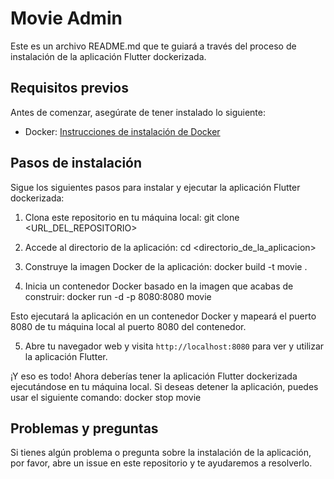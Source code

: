 # Movie Admin

Este es un archivo README.md que te guiará a través del proceso de instalación de la aplicación Flutter dockerizada.

## Requisitos previos

Antes de comenzar, asegúrate de tener instalado lo siguiente:

- Docker: [Instrucciones de instalación de Docker](https://docs.docker.com/get-docker/)

## Pasos de instalación

Sigue los siguientes pasos para instalar y ejecutar la aplicación Flutter dockerizada:

1. Clona este repositorio en tu máquina local:
git clone <URL_DEL_REPOSITORIO>

2. Accede al directorio de la aplicación:
cd <directorio_de_la_aplicacion>

3. Construye la imagen Docker de la aplicación:
docker build -t movie .

4. Inicia un contenedor Docker basado en la imagen que acabas de construir:
docker run -d -p 8080:8080 movie


Esto ejecutará la aplicación en un contenedor Docker y mapeará el puerto 8080 de tu máquina local al puerto 8080 del contenedor.

5. Abre tu navegador web y visita `http://localhost:8080` para ver y utilizar la aplicación Flutter.

¡Y eso es todo! Ahora deberías tener la aplicación Flutter dockerizada ejecutándose en tu máquina local. Si deseas detener la aplicación, puedes usar el siguiente comando:
docker stop movie

## Problemas y preguntas

Si tienes algún problema o pregunta sobre la instalación de la aplicación, por favor, abre un issue en este repositorio y te ayudaremos a resolverlo.





